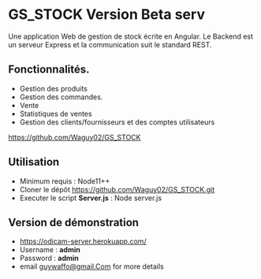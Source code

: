 # GS_STOCK Version Beta serv
Une application Web de gestion de stock écrite en Angular. Le Backend est un serveur Express et la communication suit le standard REST. 


## Fonctionnalités. 
* Gestion des produits
* Gestion des commandes.
* Vente
* Statistiques de ventes
* Gestion des clients/fournisseurs et des comptes utilisateurs

https://github.com/Waguy02/GS_STOCK

## Utilisation 
* Minimum requis : Node11++
* Cloner le dépôt https://github.com/Waguy02/GS_STOCK.git
* Executer le script **Server.js** : Node server.js

## Version de démonstration
 * https://odicam-server.herokuapp.com/
 * Username : **admin**
 * Password : **admin**
 * email guywaffo@gmail.Com for more details

  





